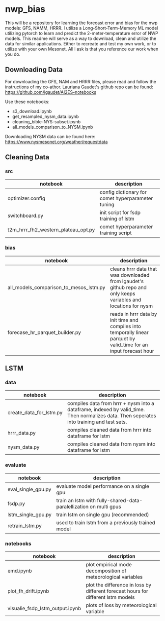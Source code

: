 # nwp_bias
This will be a repository for learning the forecast error and bias for the nwp models: GFS, NAMM, HRRR.
I utilize a Long-Short-Term-Memory ML model utilizing pytorch to learn and predict the 2-meter-temperature error of NWP models. This readme will serve as a way to download, clean and utilize the data for similar applications. Either to recreate and test my own work, or to utilize with your own Mesonet. All I ask is that you reference our work when you do. 

## Downloading Data
For downloading the GFS, NAM and HRRR files, please read and follow the instructions of my co-athor. Lauriana Gaudet's github repo can be found: https://github.com/lgaudet/AI2ES-notebooks

Use these notebooks:
- s3_download.ipynb
- get_resampled_nysm_data.ipynb
- cleaning_bible-NYS-subset.ipynb
- all_models_comparison_to_NYSM.ipynb

Downloading NYSM data can be found here: https://www.nysmesonet.org/weather/requestdata

## Cleaning Data 
### src
| notebook | description |
|-----------|------------|
|optimizer.config| config dictionary for comet hyperparameter tuning|
|switchboard.py| init script for fsdp training of lstm|
|t2m_hrrr_fh2_western_plateau_opt.py| comet hyperparameter training script|


### bias 
| notebook | description |
|-----------|------------|
|all_models_comparison_to_mesos_lstm.py| cleans hrrr data that was downloaded from lgaudet's github repo and only keeps variables and locations for nysm|
|forecase_hr_parquet_builder.py| reads in hrrr data by init time and compiles into temporally linear parquet by valid_time for an input forecast hour |

 ## LSTM
 ### data
| notebook | description |
|-----------|------------|
|create_data_for_lstm.py| compiles data from hrrr + nysm into a dataframe, indexed by valid_time. Then normalizes data. Then seperates into training and test sets. |
|hrrr_data.py| compiles cleaned data from hrrr into dataframe for lstm |
|nysm_data.py|compiles cleaned data from nysm into dataframe for lstm |

### evaluate
| notebook | description |
|-----------|------------|
|eval_single_gpu.py|evaluate model performance on a single gpu|
|fsdp.py|train an lstm with fully-shared-data-paralellization on multi gpus|
|lstm_single_gpu.py|train lstm on single gpu (recommended)|
|retrain_lstm.py|used to train lstm from a previously trained model|

### notebooks
| notebook | description |
|-----------|------------|
| emd.ipynb | plot empirical mode decomposition of meteorological variables|
| plot_fh_drift.ipynb | plot the difference in loss by different forecast hours for different lstm models | 
| visualie_fsdp_lstm_output.ipynb | plots of loss by meteorological variable |

